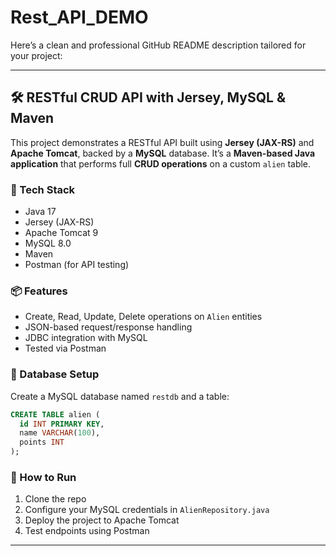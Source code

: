 # Rest_API_DEMO
Here’s a clean and professional GitHub README description tailored for your project:

---

## 🛠️ RESTful CRUD API with Jersey, MySQL & Maven

This project demonstrates a RESTful API built using **Jersey (JAX-RS)** and **Apache Tomcat**, backed by a **MySQL** database. It’s a **Maven-based Java application** that performs full **CRUD operations** on a custom `alien` table.

### 🔗 Tech Stack
- Java 17
- Jersey (JAX-RS)
- Apache Tomcat 9
- MySQL 8.0
- Maven
- Postman (for API testing)

### 📦 Features
- Create, Read, Update, Delete operations on `Alien` entities
- JSON-based request/response handling
- JDBC integration with MySQL
- Tested via Postman

### 🧪 Database Setup
Create a MySQL database named `restdb` and a table:

```sql
CREATE TABLE alien (
  id INT PRIMARY KEY,
  name VARCHAR(100),
  points INT
);
```

### 🚀 How to Run
1. Clone the repo
2. Configure your MySQL credentials in `AlienRepository.java`
3. Deploy the project to Apache Tomcat
4. Test endpoints using Postman

---

